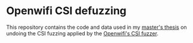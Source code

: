 # Openwifi CSI defuzzing
This repository contains the code and data used in my [master's thesis](https://raw.githubusercontent.com/open-sdr/openwifi-hw-img/master/doc_repo/Seppe_Dejonckheere_masterproef.pdf) on undoing the CSI fuzzing applied by the [Openwifi's CSI fuzzer](https://github.com/open-sdr/openwifi/blob/master/doc/app_notes/csi_fuzzer.md).
